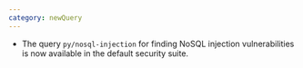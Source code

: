 ```yaml
---
category: newQuery
---
```

* The query `py/nosql-injection` for finding NoSQL injection vulnerabilities is now available in the default security suite.
